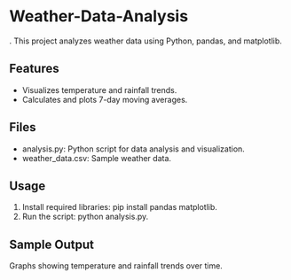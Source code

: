 # Weather-Data-Analysis
.
This project analyzes weather data using Python, pandas, and matplotlib.

## Features
- Visualizes temperature and rainfall trends.
- Calculates and plots 7-day moving averages.

## Files
- analysis.py: Python script for data analysis and visualization.
- weather_data.csv: Sample weather data.

## Usage
1. Install required libraries: pip install pandas matplotlib.
2. Run the script: python analysis.py.

## Sample Output
Graphs showing temperature and rainfall trends over time.

